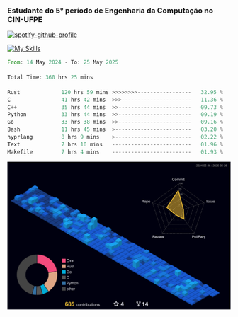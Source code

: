 
### Estudante do 5° período de Engenharia da Computação no CIN-UFPE

[![spotify-github-profile](https://spotify-github-profile.kittinanx.com/api/view?uid=21nggge2ld354asa4l3xoze2q&cover_image=true&theme=novatorem&show_offline=false&background_color=000000&interchange=true&bar_color=53b14f&bar_color_cover=true)](https://github.com/kittinan/spotify-github-profile)


[![My Skills](https://skillicons.dev/icons?i=c,cpp,rust,py,java,neovim&theme=dark)](https://skillicons.dev)

<!--START_SECTION:waka-->

```rust
From: 14 May 2024 - To: 25 May 2025

Total Time: 360 hrs 25 mins

Rust             120 hrs 59 mins >>>>>>>>-----------------   32.95 %
C                41 hrs 42 mins  >>>----------------------   11.36 %
C++              35 hrs 44 mins  >>-----------------------   09.73 %
Python           33 hrs 44 mins  >>-----------------------   09.19 %
Go               33 hrs 38 mins  >>-----------------------   09.16 %
Bash             11 hrs 45 mins  >------------------------   03.20 %
hyprlang         8 hrs 9 mins    >------------------------   02.22 %
Text             7 hrs 10 mins   -------------------------   01.96 %
Makefile         7 hrs 4 mins    -------------------------   01.93 %
```

<!--END_SECTION:waka-->

![](./profile-3d-contrib/profile-night-view.svg)
